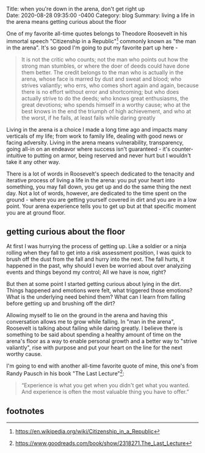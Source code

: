 Title: when you're down in the arena, don't get right up  
Date:   2020-08-28 09:35:00 -0400
Category: blog
Summary: living a life in the arena means getting curious about the floor 

One of my favorite all-time quotes belongs to Theodore Roosevelt in his immortal speech "Citizenship in a Republic"[^1] commonly known as "the man in the arena". It's so good I'm going to put my favorite part up here - 

> It is not the critic who counts; not the man who points out how the  strong man stumbles, or where the doer of deeds could have done them better. The credit belongs to the man who is actually in the arena, whose face is marred by dust and sweat and blood; who strives valiantly; who errs, who comes short again and again, because there is no effort without error and shortcoming; but who does actually strive to do the deeds; who knows great enthusiasms, the great devotions; who spends himself in a worthy cause; who at the best knows in the end the triumph of high achievement, and who at the worst, if he fails, at least fails while daring greatly

Living in the arena is a choice I made a long time ago and impacts many verticals of my life; from work to family life, dealing with good news or facing adversity. Living in the arena means vulnerability, transparency, going all-in on an endeavor where success isn't guaranteed - it's counter-intuitive to putting on armor, being reserved and never hurt but I wouldn't take it any other way. 

There is a lot of words in Roosevelt's speech dedicated to the tenacity and iterative process of living a life in the arena: you put your heart into something, you may fall down, you get up and do the same thing the next day. Not a lot of words, however, are dedicated to the time spent on the ground - where you are getting yourself covered in dirt and you are in a low point. Your arena experience tells you to get up but at that specific moment you are at ground floor. 

## getting curious about the floor 

At first I was hurrying the process of getting up. Like a soldier or a ninja rolling when they fall to get into a risk assessment position, I was quick to brush off the dust from the fall and hurry into the next. The fall hurts, it happened in the past, why should I even be worried about over analyzing events and things beyond my control; All we have is now, right?

But then at some point I started getting curious about lying in the dirt. Things happened and emotions were felt, what triggered those emotions? What is the underlying need behind them? What can I learn from falling before getting up and brushing off the dirt?

Allowing myself to lie on the ground in the arena and having this conversation allows me to grow while falling. In "man in the arena", Roosevelt is talking about failing while daring greatly. I believe there is something to be said about spending a healthy amount of time on the arena's floor as a way to enable personal growth and a better way to "strive valiantly", rise with purpose and put your heart on the line for the next worthy cause. 

I'm going to end with another all-time favorite quote of mine, this one's from Randy Pausch in his book "The Last Lecture"[^2]:

> “Experience is what you get when you didn't get what you wanted. And experience is often the most valuable thing you have to offer.”

## footnotes 

[^1]: https://en.wikipedia.org/wiki/Citizenship_in_a_Republic
[^2]: https://www.goodreads.com/book/show/2318271.The_Last_Lecture

